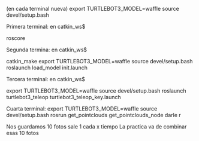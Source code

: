 (en cada terminal nueva)
export TURTLEBOT3_MODEL=waffle
source devel/setup.bash

Primera terminal:
en catkin_ws$
 
roscore

Segunda termina:
en catkin_ws$ 

catkin_make
export TURTLEBOT3_MODEL=waffle
source devel/setup.bash
roslaunch load_model init.launch 

Tercera terminal:
en catkin_ws$ 

export TURTLEBOT3_MODEL=waffle
source devel/setup.bash
roslaunch turtlebot3_teleop turtlebot3_teleop_key.launch

Cuarta terminal:
export TURTLEBOT3_MODEL=waffle
source devel/setup.bash
rosrun get_pointclouds get_pointclouds_node
darle r

Nos guardamos 10 fotos
sale 1 cada x tiempo
La practica va de combinar esas 10 fotos 
